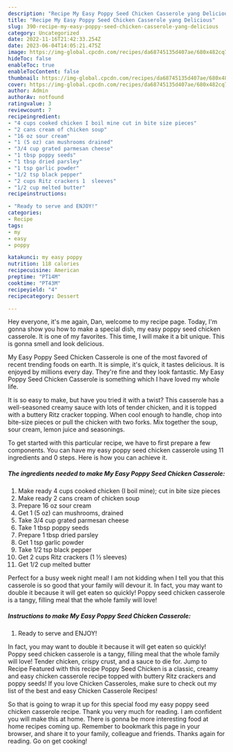```yaml
---
description: "Recipe My Easy Poppy Seed Chicken Casserole yang Delicious"
title: "Recipe My Easy Poppy Seed Chicken Casserole yang Delicious"
slug: 390-recipe-my-easy-poppy-seed-chicken-casserole-yang-delicious
category: Uncategorized
date: 2022-11-16T21:42:33.254Z
date: 2023-06-04T14:05:21.475Z
image: https://img-global.cpcdn.com/recipes/da68745135d407ae/680x482cq70/my-easy-poppy-seed-chicken-casserole-recipe-main-photo.jpg
hideToc: false
enableToc: true
enableTocContent: false
thumbnail: https://img-global.cpcdn.com/recipes/da68745135d407ae/680x482cq70/my-easy-poppy-seed-chicken-casserole-recipe-main-photo.jpg
cover: https://img-global.cpcdn.com/recipes/da68745135d407ae/680x482cq70/my-easy-poppy-seed-chicken-casserole-recipe-main-photo.jpg
author: Admin
authorAv: notfound
ratingvalue: 3
reviewcount: 7
recipeingredient:
- "4 cups cooked chicken I boil mine cut in bite size pieces"
- "2 cans cream of chicken soup"
- "16 oz sour cream"
- "1 (5 oz) can mushrooms drained"
- "3/4 cup grated parmesan cheese"
- "1 tbsp poppy seeds"
- "1 tbsp dried parsley"
- "1 tsp garlic powder"
- "1/2 tsp black pepper"
- "2 cups Ritz crackers 1  sleeves"
- "1/2 cup melted butter"
recipeinstructions:

- "Ready to serve and ENJOY!"
categories:
- Recipe
tags:
- my
- easy
- poppy

katakunci: my easy poppy 
nutrition: 118 calories
recipecuisine: American
preptime: "PT14M"
cooktime: "PT43M"
recipeyield: "4"
recipecategory: Dessert

---
```



Hey everyone, it's me again, Dan, welcome to my recipe page. Today, I'm gonna show you how to make a special dish, my easy poppy seed chicken casserole. It is one of my favorites. This time, I will make it a bit unique. This is gonna smell and look delicious.

My Easy Poppy Seed Chicken Casserole is one of the most favored of recent trending foods on earth. It is simple, it's quick, it tastes delicious. It is enjoyed by millions every day. They're fine and they look fantastic. My Easy Poppy Seed Chicken Casserole is something which I have loved my whole life.

It is so easy to make, but have you tried it with a twist? This casserole has a well-seasoned creamy sauce with lots of tender chicken, and it is topped with a buttery Ritz cracker topping. When cool enough to handle, chop into bite-size pieces or pull the chicken with two forks. Mix together the soup, sour cream, lemon juice and seasonings.


To get started with this particular recipe, we have to first prepare a few components. You can have my easy poppy seed chicken casserole using 11 ingredients and 0 steps. Here is how you can achieve it.

<!--inarticleads1-->

##### The ingredients needed to make My Easy Poppy Seed Chicken Casserole:

1. Make ready 4 cups cooked chicken (I boil mine); cut in bite size pieces
1. Make ready 2 cans cream of chicken soup
1. Prepare 16 oz sour cream
1. Get 1 (5 oz) can mushrooms, drained
1. Take 3/4 cup grated parmesan cheese
1. Take 1 tbsp poppy seeds
1. Prepare 1 tbsp dried parsley
1. Get 1 tsp garlic powder
1. Take 1/2 tsp black pepper
1. Get 2 cups Ritz crackers (1 ½ sleeves)
1. Get 1/2 cup melted butter


Perfect for a busy week night meal! I am not kidding when I tell you that this casserole is so good that your family will devour it. In fact, you may want to double it because it will get eaten so quickly! Poppy seed chicken casserole is a tangy, filling meal that the whole family will love! 

<!--inarticleads2-->

##### Instructions to make My Easy Poppy Seed Chicken Casserole:


1. Ready to serve and ENJOY!

In fact, you may want to double it because it will get eaten so quickly! Poppy seed chicken casserole is a tangy, filling meal that the whole family will love! Tender chicken, crispy crust, and a sauce to die for. Jump to Recipe Featured with this recipe Poppy Seed Chicken is a classic, creamy and easy chicken casserole recipe topped with buttery Ritz crackers and poppy seeds! If you love Chicken Casseroles, make sure to check out my list of the best and easy Chicken Casserole Recipes! 

So that is going to wrap it up for this special food my easy poppy seed chicken casserole recipe. Thank you very much for reading. I am confident you will make this at home. There is gonna be more interesting food at home recipes coming up. Remember to bookmark this page in your browser, and share it to your family, colleague and friends. Thanks again for reading. Go on get cooking!
